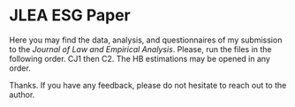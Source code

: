 # JLEA ESG Paper
 
Here you may find the data, analysis, and questionnaires of my submission to the *Journal of Law and Empirical Analysis*. Please, run the files in the following order. CJ1 then C2. The HB estimations may be opened in any order.

Thanks. If you have any feedback, please do not hesitate to reach out to the author.